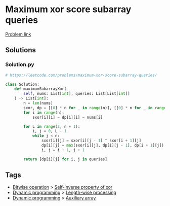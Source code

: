 # Maximum xor score subarray queries

[Problem link](https://leetcode.com/problems/maximum-xor-score-subarray-queries/)

## Solutions


### Solution.py
```py
# https://leetcode.com/problems/maximum-xor-score-subarray-queries/

class Solution:
    def maximumSubarrayXor(
        self, nums: List[int], queries: List[List[int]]
    ) -> List[int]:
        n = len(nums)
        sxor, dp = [[0] * n for _ in range(n)], [[0] * n for _ in range(n)]
        for i in range(n):
            sxor[i][i] = dp[i][i] = nums[i]

        for L in range(2, n + 1):
            i, j = 0, L - 1
            while j < n:
                sxor[i][j] = sxor[i][j - 1] ^ sxor[i + 1][j]
                dp[i][j] = max(sxor[i][j], dp[i][j - 1], dp[i + 1][j])
                i, j = i + 1, j + 1

        return [dp[i][j] for i, j in queries]
```
## Tags

* [Bitwise operation](/Collections/bitwise-operation.md#bitwise-operation) > [Self-inverse property of xor](/Collections/bitwise-operation.md#self-inverse-property-of-xor)
* [Dynamic programming](/Collections/dynamic-programming.md#dynamic-programming) > [Length-wise processing](/Collections/dynamic-programming.md#length-wise-processing)
* [Dynamic programming](/Collections/dynamic-programming.md#dynamic-programming) > [Auxiliary array](/Collections/dynamic-programming.md#auxiliary-array)
